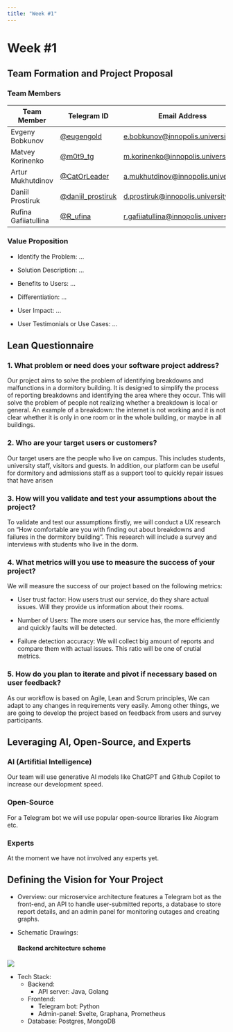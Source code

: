 ```yaml
---
title: "Week #1"
---
```


# Week #1

## **Team Formation and Project Proposal**

### **Team Members**

| Team Member              | Telegram ID   | Email Address   |
|--------------------------|---------------|-----------------|
| Evgeny Bobkunov     | [@eugengold](https://t.me/eugengold) | e.bobkunov@innopolis.university |
| Matvey Korinenko            | [@m0t9_tg](https://t.me/m0t9_tg) | m.korinenko@innopolis.university |
| Artur Mukhutdinov            | [@CatOrLeader](https://t.me/CatOrLeader) | a.mukhutdinov@innopolis.university |
| Daniil Prostiruk            | [@daniil_prostiruk](https://t.me/daniil_prostiruk) | d.prostiruk@innopolis.university |
| Rufina Gafiiatullina            | [@R_ufina](https://t.me/R_ufina) | r.gafiiatullina@innopolis.university |

### **Value Proposition**

- Identify the Problem:
...

- Solution Description:
...

- Benefits to Users:
...

- Differentiation:
...

- User Impact:
...

- User Testimonials or Use Cases:
...

## **Lean Questionnaire**

### 1. What problem or need does your software project address? 

Our project aims to solve the problem of identifying breakdowns and malfunctions in a dormitory building. It is designed to simplify the process of reporting breakdowns and identifying the area where they occur. This will solve the problem of people not realizing whether a breakdown is local or general. An example of a breakdown: the internet is not working and it is not clear whether it is only in one room or in the whole building, or maybe in all buildings.

### 2. Who are your target users or customers?

Our target users are the people who live on campus. This includes students, university staff, visitors and guests. In addition, our platform can be useful for dormitory and admissions staff as a support tool to quickly repair issues that have arisen

### 3. How will you validate and test your assumptions about the project?

To validate and test our assumptions firstly, we will conduct a UX research on “How comfortable are you with finding out about breakdowns and failures in the dormitory building”. This research will include a survey and interviews with students who live in the dorm.

### 4. What metrics will you use to measure the success of your project?

We will measure the success of our project based on the following metrics:

- User trust factor: How users trust our service, do they share actual issues. Will they provide us information about their rooms.

- Number of Users: The more users our service has, the more efficiently and quickly faults will be detected.

- Failure detection accuracy: We will collect big amount of reports and compare them with actual issues. This ratio will be one of crutial metrics.

### 5. How do you plan to iterate and pivot if necessary based on user feedback?

As our workflow is based on Agile, Lean and Scrum principles, We can adapt to any changes in requirements very easily. Among other things, we are going to develop the project based on feedback from users and survey participants.

## **Leveraging AI, Open-Source, and Experts**
### AI (Artifitial Intelligence)
Our team will use generative AI models like ChatGPT and Github Copilot to increase our development speed.

### Open-Source
For a Telegram bot we will use popular open-source libraries like Aiogram etc.

### Experts
At the moment we have not involved any experts yet.

## **Defining the Vision for Your Project**

- Overview: our microservice architecture features a Telegram bot as the front-end, an API to handle user-submitted reports, a database to store report details, and an admin panel for monitoring outages and creating graphs.

- Schematic Drawings:
   #### Backend architecture scheme
<img src="/2024/Monidorm/backend_architecture.drawio.png"> 

- Tech Stack:
   - Backend:
      - API server: Java, Golang
   - Frontend:
      - Telegram bot: Python
      - Admin-panel: Svelte, Graphana, Prometheus
   - Database: Postgres, MongoDB


